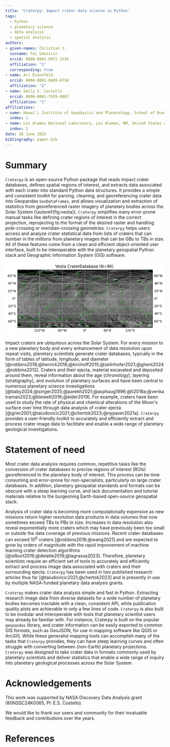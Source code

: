 ```yaml
---
title: 'Craterpy: Impact crater data science in Python'
tags:
  - Python
  - planetary science
  - data analysis
  - spatial analysis
authors:
- given-names: Christian J.
  surname: Tai Udovicic
  orcid: 0000-0001-9972-1534
  affiliation: "1"
  corresponding: true
- name: Ari Essunfeld 
  orcid: 0000-0001-8689-0734
  affiliation: "2"
- name: Emily S. Costello
  orcid: 0000-0001-7939-9867
  affiliation: "1"
affiliations:
- name: Hawaiʻi Institute of Geophysics and Planetology, School of Ocean and Earth Science and Technology, University of Hawaiʻi at Manoa, Honolulu, HI, United States of America
  index: 1
- name: Los Alamos National Laboratory, Los Alamos, NM, United States of America
  index: 2
date: 16 June 2025
bibliography: paper.bib
---
```


# Summary

`Craterpy` is an open-source Python package that reads impact crater databases, defines spatial regions of interest, and extracts data associated with each crater into standard Python data structures. It provides a simple and consistent toolkit for parsing, cleaning, and georeferencing crater data into Geopandas `GeoDataFrames`, and allows visualization and extraction of statistics from georeferenced raster imagery of planetary bodies across the Solar System (\autoref{fig:vesta}). `Craterpy` simplifies many error-prone manual tasks like defining crater regions of interest in the correct projection, reprojecting to the format of the desired raster and handling pole-crossing or meridian-crossing geometries. `Craterpy` helps users access and analyze crater statistical data from lists of craters that can number in the millions from planetary images that can be GBs to TBs in size.  All of these features come from a clean and efficient object-oriented user interface, built to be interoperable with the planetary geospatial Python stack and Geographic Information System (GIS) software. 

![Plot of a Vesta crater database on a global mosaic, as generated by craterpy v0.9.3. See the repository for latest API documentation and worked examples.\label{fig:vesta}](../docs/_images/readme_vesta_cdb.png)

Impact craters are ubiquitous across the Solar System. For every mission to a new planetary body and every enhancement of data resolution upon repeat visits, planetary scientists generate crater databases, typically in the form of tables of latitude, longitude, and diameter [@robbins2018;@herrick2018;@kirchoff2015;@zeilnhofer2021;@ghent2024;@robbins2012]. Craters and their ejecta, material excavated and deposited around them, reveal information about the age (chronology), layering (stratigraphy), and evolution of planetary surfaces and have been central to numerous planetary science investigations [@baby2024;@singer2025;@parekh2021;@asphaug1996;@li2018a;@venkatraman2023;@blewett2016;@elder2019]. For example, craters have been used to study the rate of physical and chemical alterations of the Moon's surface over time through data analysis of crater ejecta [@grier2001;@taiudovicic2021;@chertok2023;@nypaver2021a]. `Craterpy` provides a user-friendly toolkit to accurately and efficiently extract and process crater image data to facilitate and enable a wide range of planetary geological investigations. 

# Statement of need

Most crater data analysis requires common, repetitive tasks like the conversion of crater databases to precise regions of interest (ROIs) georeferenced to the planetary body of interest. This process can be time consuming and error-prone for non-specialists, particularly on large crater databases. In addition, planetary geospatial standards and formats can be obscure with a steep learning curve, and lack documentation and tutorial materials relative to the burgeoning Earth-based open-source geospatial stack. 

 Analysis of crater data is becoming more computationally expensive as new missions return higher resolution data products in data volumes that now sometimes exceed TBs to PBs in size. Increases in data resolution also reveal exponentially more craters which may have previously been too small or outside the data coverage of previous missions. Recent crater databases can exceed 10$^6$ craters [@robbins2018;@wang2021] and are expected to grow by orders of magnitude with the rapid improvement of machine learning crater detection algorithms [@silburt2019;@delatte2019;@lagrassa2023]. Therefore, planetary scientists require an efficient set of tools to accurately and efficiently extract and process image data associated with craters and their surrounding ejecta. `Craterpy` has been used in two published research articles thus far [@taiudovicic2021;@chertok2023] and is presently in use by multiple NASA-funded planetary data analysis grants.

`Craterpy` makes crater data analysis simple and fast in Python. Extracting research image data from diverse datasets for a wide number of planetary bodies becomes tractable with a clean, consistent API, while publication quality plots are achievable in only a few lines of code. `Craterpy` is also built to be modular and interoperable with tools that planetary scientist users may already be familiar with. For instance, Craterpy is built on the popular `geopandas` library, and crater information can be easily exported to common GIS formats, such as GeoJSON, for use in mapping software like QGIS or ArcGIS. While these generalist mapping tools can accomplish many of the tasks that `Craterpy` provides, they can have steep learning curves and often struggle with converting between (non-Earth) planetary projections. `Craterpy` was designed to take crater data in formats commonly used by planetary scientists and deliver statistics that enable a wide range of inquiry into planetary geological processes across the Solar System. 

# Acknowledgements

This work was supported by NASA Discovery Data Analysis grant (80NSSC24K0065, PI: E.S. Costello).

We would like to thank our users and community for their invaluable feedback and contributions over the years.

# References
